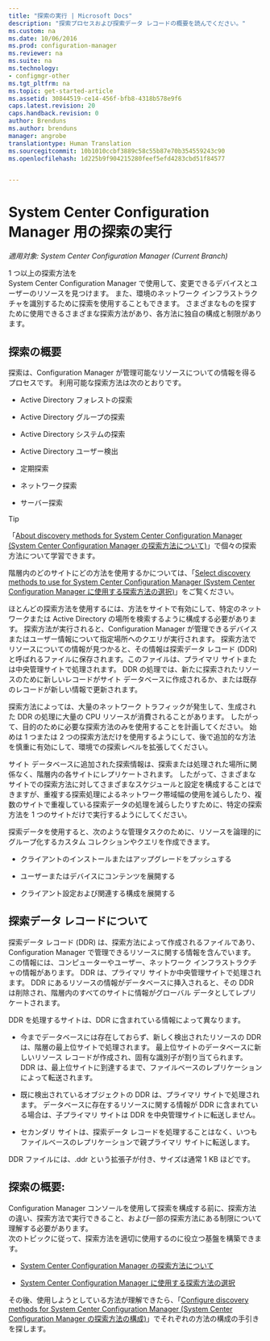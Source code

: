 ```yaml
---
title: "探索の実行 | Microsoft Docs"
description: "探索プロセスおよび探索データ レコードの概要を読んでください。"
ms.custom: na
ms.date: 10/06/2016
ms.prod: configuration-manager
ms.reviewer: na
ms.suite: na
ms.technology:
- configmgr-other
ms.tgt_pltfrm: na
ms.topic: get-started-article
ms.assetid: 30844519-ce14-456f-bfb8-4318b578e9f6
caps.latest.revision: 20
caps.handback.revision: 0
author: Brenduns
ms.author: brenduns
manager: angrobe
translationtype: Human Translation
ms.sourcegitcommit: 10b1010ccbf3889c58c55b87e70b354559243c90
ms.openlocfilehash: 1d225b9f904215280feef5efd4283cbd51f84577


---
```

# <a name="run-discovery-for-system-center-configuration-manager"></a>System Center Configuration Manager 用の探索の実行

*適用対象: System Center Configuration Manager (Current Branch)*

1 つ以上の探索方法を    
      System Center Configuration Manager で使用して、変更できるデバイスとユーザーのリソースを見つけます。 また、環境のネットワーク インフラストラクチャを識別するために探索を使用することもできます。  さまざまなものを探すために使用できるさまざまな探索方法があり、各方法に独自の構成と制限があります。  

## <a name="overview-of-discovery"></a>探索の概要  
 探索は、Configuration Manager が管理可能なリソースについての情報を得るプロセスです。 利用可能な探索方法は次のとおりです。  

-   Active Directory フォレストの探索  

-   Active Directory グループの探索  

-   Active Directory システムの探索  

-   Active Directory ユーザー検出  

-   定期探索  

-   ネットワーク探索  

-   サーバー探索  

> [!TIP]  
>  「[About discovery methods for System Center Configuration Manager (System Center Configuration Manager の探索方法について)](../../../../core/servers/deploy/configure/about-discovery-methods.md)」で個々の探索方法について学習できます。  
>   
>  階層内のどのサイトにどの方法を使用するかについては、「[Select discovery methods to use for System Center Configuration Manager (System Center Configuration Manager に使用する探索方法の選択)](../../../../core/servers/deploy/configure/select-discovery-methods-to-use.md)」をご覧ください。  

 ほとんどの探索方法を使用するには、方法をサイトで有効にして、特定のネットワークまたは Active Directory の場所を検索するように構成する必要があります。 探索方法が実行されると、Configuration Manager が管理できるデバイスまたはユーザー情報について指定場所へのクエリが実行されます。  探索方法でリソースについての情報が見つかると、その情報は探索データ レコード (DDR) と呼ばれるファイルに保存されます。このファイルは、プライマリ サイトまたは中央管理サイトで処理されます。 DDR の処理では、新たに探索されたリソースのために新しいレコードがサイト データベースに作成されるか、または既存のレコードが新しい情報で更新されます。  

 探索方法によっては、大量のネットワーク トラフィックが発生して、生成された DDR の処理に大量の CPU リソースが消費されることがあります。 したがって、目的のために必要な探索方法のみを使用することを計画してください。 始めは 1 つまたは 2 つの探索方法だけを使用するようにして、後で追加的な方法を慎重に有効にして、環境での探索レベルを拡張してください。  

 サイト データベースに追加された探索情報は、探索または処理された場所に関係なく、階層内の各サイトにレプリケートされます。 したがって、さまざまなサイトでの探索方法に対してさまざまなスケジュールと設定を構成することはできますが、重複する探索処理によるネットワーク帯域幅の使用を減らしたり、複数のサイトで重複している探索データの処理を減らしたりすために、特定の探索方法を 1 つのサイトだけで実行するようにしてください。  

 探索データを使用すると、次のような管理タスクのために、リソースを論理的にグループ化するカスタム コレクションやクエリを作成できます。  

-   クライアントのインストールまたはアップグレードをプッシュする  

-   ユーザーまたはデバイスにコンテンツを展開する  

-   クライアント設定および関連する構成を展開する  

##  <a name="a-namebkmkddrsa-about-discovery-data-records"></a><a name="BKMK_DDRs"></a> 探索データ レコードについて  
 探索データ レコード (DDR) は、探索方法によって作成されるファイルであり、Configuration Manager で管理できるリソースに関する情報を含んでいます。 この情報には、コンピューターやユーザー、ネットワーク インフラストラクチャの情報があります。 DDR は、プライマリ サイトか中央管理サイトで処理されます。 DDR にあるリソースの情報がデータベースに挿入されると、その DDR は削除され、階層内のすべてのサイトに情報がグローバル データとしてレプリケートされます。  

 DDR を処理するサイトは、DDR に含まれている情報によって異なります。  

-   今までデータベースには存在しておらず、新しく検出されたリソースの DDR は、階層の最上位サイトで処理されます。 最上位サイトのデータベースに新しいリソース レコードが作成され、固有な識別子が割り当てられます。 DDR は、最上位サイトに到達するまで、ファイルベースのレプリケーションによって転送されます。  

-   既に検出されているオブジェクトの DDR は、プライマリ サイトで処理されます。 データベースに存在するリソースに関する情報が DDR に含まれている場合は、子プライマリ サイトは DDR を中央管理サイトに転送しません。  

-   セカンダリ サイトは、探索データ レコードを処理することはなく、いつもファイルベースのレプリケーションで親プライマリ サイトに転送します。  

DDR ファイルには、.ddr という拡張子が付き、サイズは通常 1 KB ほどです。  

## <a name="get-started-with-discovery"></a>探索の概要:  
 Configuration Manager コンソールを使用して探索を構成する前に、探索方法の違い、探索方法で実行できること、および一部の探索方法にある制限について理解する必要があります。  
次のトピックに従って、探索方法を適切に使用するのに役立つ基盤を構築できます。  

-   [System Center Configuration Manager の探索方法について](../../../../core/servers/deploy/configure/about-discovery-methods.md)  

-   [System Center Configuration Manager に使用する探索方法の選択](../../../../core/servers/deploy/configure/select-discovery-methods-to-use.md)  

その後、使用しようとしている方法が理解できたら、「[Configure discovery methods for System Center Configuration Manager (System Center Configuration Manager の探索方法の構成)](../../../../core/servers/deploy/configure/configure-discovery-methods.md)」でそれぞれの方法の構成の手引きを探します。  



<!--HONumber=Dec16_HO3-->


